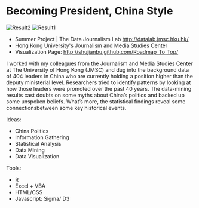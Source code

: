 Becoming President, China Style
=============================

![Result2](https://github.com/shujianbu/Roadmap_To_Top/blob/master/viz2.png?raw=true)
![Result1](https://github.com/shujianbu/Roadmap_To_Top/blob/master/viz1.png?raw=true)


- Summer Project | The Data Journalism Lab http://datalab.jmsc.hku.hk/ 
- Hong Kong University's Journalism and Media Studies Center 
- Visualization Page: http://shujianbu.github.com/Roadmap_To_Top/

I worked with my colleagues from the Journalism and Media Studies Center at The University of Hong Kong (JMSC) and dug into the background data of 404 leaders in China  who are currently holding a position higher than the deputy ministerial level. Researchers tried to identify  patterns by looking at how those leaders were promoted over the past 40 years. The data-mining results cast doubts on some myths about China’s politics and backed up some unspoken beliefs. What’s more, the statistical findings reveal some connectionsbetween some key historical events.

Ideas:
- China Politics 
- Information Gathering 
- Statistical Analysis 
- Data Mining  
- Data Visualization 

Tools: 
- R 
- Excel + VBA
- HTML/CSS 
- Javascript: Sigma/ D3

